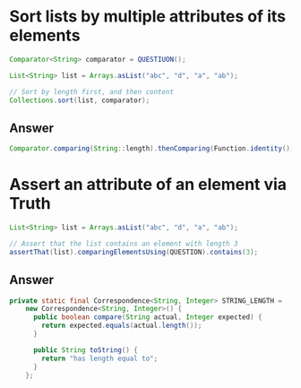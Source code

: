 

# Sort lists by multiple attributes of its elements

```java
Comparator<String> comparator = QUESTIUON();

List<String> list = Arrays.asList("abc", "d", "a", "ab");

// Sort by length first, and then content
Collections.sort(list, comparator);
```

## Answer

```java
Comparator.comparing(String::length).thenComparing(Function.identity());
```


# Assert an attribute of an element via Truth

```java
List<String> list = Arrays.asList("abc", "d", "a", "ab");

// Assert that the list contains an element with length 3
assertThat(list).comparingElementsUsing(QUESTION).contains(3);
```

## Answer

```java
private static final Correspondence<String, Integer> STRING_LENGTH =
    new Correspondence<String, Integer>() {
      public boolean compare(String actual, Integer expected) {
        return expected.equals(actual.length());
      }

      public String toString() {
        return "has length equal to";
      }
    };
```